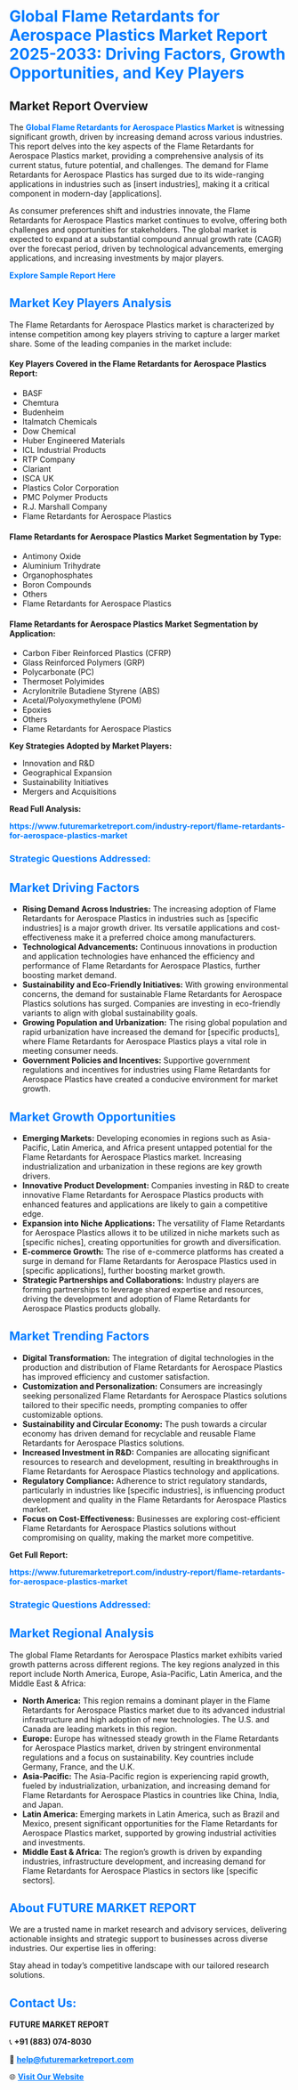 <h1 style="color: #007BFF;">Global Flame Retardants for Aerospace Plastics Market Report 2025-2033: Driving Factors, Growth Opportunities, and Key Players</h1>

<section id="overview">
<h2>Market Report Overview</h2>
<p>The <a href="https://www.futuremarketreport.com/industry-report/flame-retardants-for-aerospace-plastics-market" style="color: #007BFF; text-decoration: none;"><strong>Global Flame Retardants for Aerospace Plastics Market</strong></a> is witnessing significant growth, driven by increasing demand across various industries. This report delves into the key aspects of the Flame Retardants for Aerospace Plastics market, providing a comprehensive analysis of its current status, future potential, and challenges. The demand for Flame Retardants for Aerospace Plastics has surged due to its wide-ranging applications in industries such as [insert industries], making it a critical component in modern-day [applications].</p>
<p>As consumer preferences shift and industries innovate, the Flame Retardants for Aerospace Plastics market continues to evolve, offering both challenges and opportunities for stakeholders. The global market is expected to expand at a substantial compound annual growth rate (CAGR) over the forecast period, driven by technological advancements, emerging applications, and increasing investments by major players.</p>
</section>

<section id="overview">
<p><a href="https://www.futuremarketreport.com/request-sample/reportId=99048" style="color: #007BFF; text-decoration: none;"><strong>Explore Sample Report Here</strong></a></p>
</section>

<section id="key-players">
<h2 style="color: #007BFF;">Market Key Players Analysis</h2>
<p>The Flame Retardants for Aerospace Plastics market is characterized by intense competition among key players striving to capture a larger market share. Some of the leading companies in the market include:</p>
<h4>Key Players Covered in the Flame Retardants for Aerospace Plastics Report:</h4>
<ul><li>BASF</li><li>Chemtura</li><li>Budenheim</li><li>Italmatch Chemicals</li><li>Dow Chemical</li><li>Huber Engineered Materials</li><li>ICL Industrial Products</li><li>RTP Company</li><li>Clariant</li><li>ISCA UK</li><li>Plastics Color Corporation</li><li>PMC Polymer Products</li><li>R.J. Marshall Company</li><li>Flame Retardants for Aerospace Plastics</li></ul>
<h4>Flame Retardants for Aerospace Plastics Market Segmentation by Type:</h4>
<ul><li>Antimony Oxide</li><li>Aluminium Trihydrate</li><li>Organophosphates</li><li>Boron Compounds</li><li>Others</li><li>Flame Retardants for Aerospace Plastics</li></ul>

<h4>Flame Retardants for Aerospace Plastics Market Segmentation by Application:</h4>
<ul><li>Carbon Fiber Reinforced Plastics (CFRP)</li><li>Glass Reinforced Polymers (GRP)</li><li>Polycarbonate (PC)</li><li>Thermoset Polyimides</li><li>Acrylonitrile Butadiene Styrene (ABS)</li><li>Acetal/Polyoxymethylene (POM)</li><li>Epoxies</li><li>Others</li><li>Flame Retardants for Aerospace Plastics</li></ul>
<p><strong>Key Strategies Adopted by Market Players:</strong></p>
<ul>
<li>Innovation and R&D</li>
<li>Geographical Expansion</li>
<li>Sustainability Initiatives</li>
<li>Mergers and Acquisitions</li>
</ul>
</section>

<section>
<p><strong>Read Full Analysis: </strong></p><a href="https://www.futuremarketreport.com/industry-report/flame-retardants-for-aerospace-plastics-market" style="color: #007BFF; text-decoration: none;"><strong>https://www.futuremarketreport.com/industry-report/flame-retardants-for-aerospace-plastics-market</strong></a>
<h3 style="color: #007BFF;">Strategic Questions Addressed:</h3>
</section>

<section id="driving-factors">
<h2 style="color: #007BFF;">Market Driving Factors</h2>
<ul>
<li><strong>Rising Demand Across Industries:</strong> The increasing adoption of Flame Retardants for Aerospace Plastics in industries such as [specific industries] is a major growth driver. Its versatile applications and cost-effectiveness make it a preferred choice among manufacturers.</li>
<li><strong>Technological Advancements:</strong> Continuous innovations in production and application technologies have enhanced the efficiency and performance of Flame Retardants for Aerospace Plastics, further boosting market demand.</li>
<li><strong>Sustainability and Eco-Friendly Initiatives:</strong> With growing environmental concerns, the demand for sustainable Flame Retardants for Aerospace Plastics solutions has surged. Companies are investing in eco-friendly variants to align with global sustainability goals.</li>
<li><strong>Growing Population and Urbanization:</strong> The rising global population and rapid urbanization have increased the demand for [specific products], where Flame Retardants for Aerospace Plastics plays a vital role in meeting consumer needs.</li>
<li><strong>Government Policies and Incentives:</strong> Supportive government regulations and incentives for industries using Flame Retardants for Aerospace Plastics have created a conducive environment for market growth.</li>
</ul>
</section>

<section id="growth-opportunities">
<h2 style="color: #007BFF;">Market Growth Opportunities</h2>
<ul>
<li><strong>Emerging Markets:</strong> Developing economies in regions such as Asia-Pacific, Latin America, and Africa present untapped potential for the Flame Retardants for Aerospace Plastics market. Increasing industrialization and urbanization in these regions are key growth drivers.</li>
<li><strong>Innovative Product Development:</strong> Companies investing in R&D to create innovative Flame Retardants for Aerospace Plastics products with enhanced features and applications are likely to gain a competitive edge.</li>
<li><strong>Expansion into Niche Applications:</strong> The versatility of Flame Retardants for Aerospace Plastics allows it to be utilized in niche markets such as [specific niches], creating opportunities for growth and diversification.</li>
<li><strong>E-commerce Growth:</strong> The rise of e-commerce platforms has created a surge in demand for Flame Retardants for Aerospace Plastics used in [specific applications], further boosting market growth.</li>
<li><strong>Strategic Partnerships and Collaborations:</strong> Industry players are forming partnerships to leverage shared expertise and resources, driving the development and adoption of Flame Retardants for Aerospace Plastics products globally.</li>
</ul>
</section>

<section id="trending-factors">
<h2 style="color: #007BFF;">Market Trending Factors</h2>
<ul>
<li><strong>Digital Transformation:</strong> The integration of digital technologies in the production and distribution of Flame Retardants for Aerospace Plastics has improved efficiency and customer satisfaction.</li>
<li><strong>Customization and Personalization:</strong> Consumers are increasingly seeking personalized Flame Retardants for Aerospace Plastics solutions tailored to their specific needs, prompting companies to offer customizable options.</li>
<li><strong>Sustainability and Circular Economy:</strong> The push towards a circular economy has driven demand for recyclable and reusable Flame Retardants for Aerospace Plastics solutions.</li>
<li><strong>Increased Investment in R&D:</strong> Companies are allocating significant resources to research and development, resulting in breakthroughs in Flame Retardants for Aerospace Plastics technology and applications.</li>
<li><strong>Regulatory Compliance:</strong> Adherence to strict regulatory standards, particularly in industries like [specific industries], is influencing product development and quality in the Flame Retardants for Aerospace Plastics market.</li>
<li><strong>Focus on Cost-Effectiveness:</strong> Businesses are exploring cost-efficient Flame Retardants for Aerospace Plastics solutions without compromising on quality, making the market more competitive.</li>
</ul>
</section>

<section>
<p><strong>Get Full Report: </strong></p><a href="https://www.futuremarketreport.com/industry-report/flame-retardants-for-aerospace-plastics-market" style="color: #007BFF; text-decoration: none;"><strong>https://www.futuremarketreport.com/industry-report/flame-retardants-for-aerospace-plastics-market</strong></a>
<h3 style="color: #007BFF;">Strategic Questions Addressed:</h3>
</section>


<section id="regional-analysis">
<h2 style="color: #007BFF;">Market Regional Analysis</h2>
<p>The global Flame Retardants for Aerospace Plastics market exhibits varied growth patterns across different regions. The key regions analyzed in this report include North America, Europe, Asia-Pacific, Latin America, and the Middle East & Africa:</p>
<ul>
<li><strong>North America:</strong> This region remains a dominant player in the Flame Retardants for Aerospace Plastics market due to its advanced industrial infrastructure and high adoption of new technologies. The U.S. and Canada are leading markets in this region.</li>
<li><strong>Europe:</strong> Europe has witnessed steady growth in the Flame Retardants for Aerospace Plastics market, driven by stringent environmental regulations and a focus on sustainability. Key countries include Germany, France, and the U.K.</li>
<li><strong>Asia-Pacific:</strong> The Asia-Pacific region is experiencing rapid growth, fueled by industrialization, urbanization, and increasing demand for Flame Retardants for Aerospace Plastics in countries like China, India, and Japan.</li>
<li><strong>Latin America:</strong> Emerging markets in Latin America, such as Brazil and Mexico, present significant opportunities for the Flame Retardants for Aerospace Plastics market, supported by growing industrial activities and investments.</li>
<li><strong>Middle East & Africa:</strong> The region’s growth is driven by expanding industries, infrastructure development, and increasing demand for Flame Retardants for Aerospace Plastics in sectors like [specific sectors].</li>
</ul>
</section>

<footer>
<h2 style="color: #007BFF;">About FUTURE MARKET REPORT</h2>
<p>We are a trusted name in market research and advisory services, delivering actionable insights and strategic support to businesses across diverse industries. Our expertise lies in offering:</p>

<p>Stay ahead in today’s competitive landscape with our tailored research solutions.</p>

<h2 style="color: #007BFF;">Contact Us:</h2>
<p><strong>FUTURE MARKET REPORT</strong></p>
<p>📞 <strong>+91 (883) 074-8030</strong></p>
<p>📧 <strong><a href="mailto:help@futuremarketreport.com" style="color: #007BFF;">help@futuremarketreport.com</a></strong></p>
<p>🌐 <strong><a href="https://www.futuremarketreport.com/" style="color: #007BFF;">Visit Our Website</a></strong></p>
</footer>